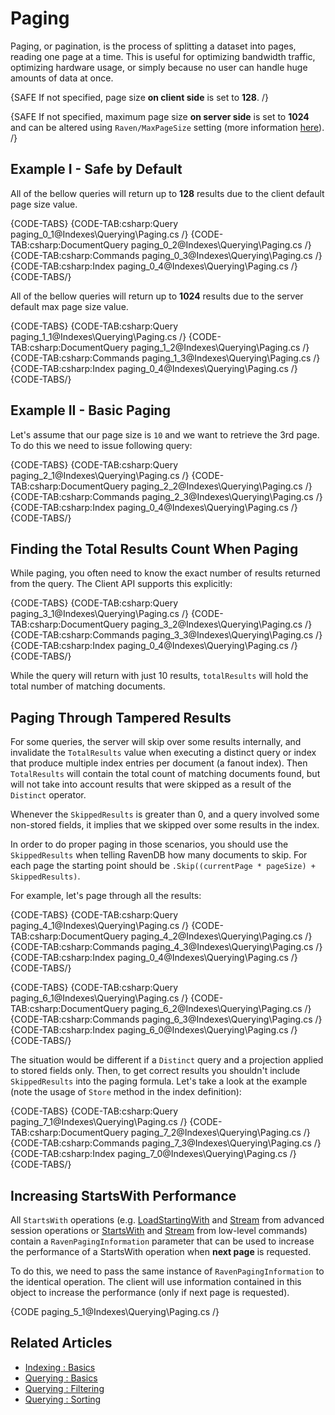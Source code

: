 ﻿# Paging

Paging, or pagination, is the process of splitting a dataset into pages, reading one page at a time. This is useful for optimizing bandwidth traffic, optimizing hardware usage, or simply because no user can handle huge amounts of data at once.

{SAFE If not specified, page size **on client side** is set to **128**. /}

{SAFE If not specified, maximum page size **on server side** is set to **1024** and can be altered using `Raven/MaxPageSize` setting (more information [here](../../server/configuration/configuration-options)). /}

## Example I - Safe by Default

All of the bellow queries will return up to **128** results due to the client default page size value.

{CODE-TABS}
{CODE-TAB:csharp:Query paging_0_1@Indexes\Querying\Paging.cs /}
{CODE-TAB:csharp:DocumentQuery paging_0_2@Indexes\Querying\Paging.cs /}
{CODE-TAB:csharp:Commands paging_0_3@Indexes\Querying\Paging.cs /}
{CODE-TAB:csharp:Index paging_0_4@Indexes\Querying\Paging.cs /}
{CODE-TABS/}

All of the bellow queries will return up to **1024** results due to the server default max page size value.

{CODE-TABS}
{CODE-TAB:csharp:Query paging_1_1@Indexes\Querying\Paging.cs /}
{CODE-TAB:csharp:DocumentQuery paging_1_2@Indexes\Querying\Paging.cs /}
{CODE-TAB:csharp:Commands paging_1_3@Indexes\Querying\Paging.cs /}
{CODE-TAB:csharp:Index paging_0_4@Indexes\Querying\Paging.cs /}
{CODE-TABS/}

## Example II - Basic Paging

Let's assume that our page size is `10` and we want to retrieve the 3rd page. To do this we need to issue following query:

{CODE-TABS}
{CODE-TAB:csharp:Query paging_2_1@Indexes\Querying\Paging.cs /}
{CODE-TAB:csharp:DocumentQuery paging_2_2@Indexes\Querying\Paging.cs /}
{CODE-TAB:csharp:Commands paging_2_3@Indexes\Querying\Paging.cs /}
{CODE-TAB:csharp:Index paging_0_4@Indexes\Querying\Paging.cs /}
{CODE-TABS/}

## Finding the Total Results Count When Paging

While paging, you often need to know the exact number of results returned from the query. The Client API supports this explicitly:

{CODE-TABS}
{CODE-TAB:csharp:Query paging_3_1@Indexes\Querying\Paging.cs /}
{CODE-TAB:csharp:DocumentQuery paging_3_2@Indexes\Querying\Paging.cs /}
{CODE-TAB:csharp:Commands paging_3_3@Indexes\Querying\Paging.cs /}
{CODE-TAB:csharp:Index paging_0_4@Indexes\Querying\Paging.cs /}
{CODE-TABS/}

While the query will return with just 10 results, `totalResults` will hold the total number of matching documents.

## Paging Through Tampered Results

For some queries, the server will skip over some results internally, and invalidate the `TotalResults` value when executing a distinct query or index that produce multiple index entries per document (a fanout index). Then `TotalResults` will contain the total count of matching documents found, but will not take into account results that were skipped as a result of the `Distinct` operator.

Whenever the `SkippedResults` is greater than 0, and a query involved some non-stored fields, it implies that we skipped over some results in the index.
    
In order to do proper paging in those scenarios, you should use the `SkippedResults` when telling RavenDB how many documents to skip. For each page the starting point should be `.Skip((currentPage * pageSize) + SkippedResults)`.

For example, let's page through all the results:

{CODE-TABS}
{CODE-TAB:csharp:Query paging_4_1@Indexes\Querying\Paging.cs /}
{CODE-TAB:csharp:DocumentQuery paging_4_2@Indexes\Querying\Paging.cs /}
{CODE-TAB:csharp:Commands paging_4_3@Indexes\Querying\Paging.cs /}
{CODE-TAB:csharp:Index paging_0_4@Indexes\Querying\Paging.cs /}
{CODE-TABS/}

{CODE-TABS}
{CODE-TAB:csharp:Query paging_6_1@Indexes\Querying\Paging.cs /}
{CODE-TAB:csharp:DocumentQuery paging_6_2@Indexes\Querying\Paging.cs /}
{CODE-TAB:csharp:Commands paging_6_3@Indexes\Querying\Paging.cs /}
{CODE-TAB:csharp:Index paging_6_0@Indexes\Querying\Paging.cs /}
{CODE-TABS/}

The situation would be different if a `Distinct` query and a projection applied to stored fields only. Then, to get correct results you shouldn't include `SkippedResults`
into the paging formula. Let's take a look at the example (note the usage of `Store` method in the index definition):

{CODE-TABS}
{CODE-TAB:csharp:Query paging_7_1@Indexes\Querying\Paging.cs /}
{CODE-TAB:csharp:DocumentQuery paging_7_2@Indexes\Querying\Paging.cs /}
{CODE-TAB:csharp:Commands paging_7_3@Indexes\Querying\Paging.cs /}
{CODE-TAB:csharp:Index paging_7_0@Indexes\Querying\Paging.cs /}
{CODE-TABS/}



## Increasing StartsWith Performance

All `StartsWith` operations (e.g. [LoadStartingWith](../../client-api/session/loading-entities#loadstartingwith) and [Stream](../../client-api/session/querying/how-to-stream-query-results) from advanced session operations or [StartsWith](../../client-api/commands/documents/get#startswith) and [Stream](../../client-api/commands/documents/stream) from low-level commands) contain a `RavenPagingInformation` parameter that can be used to increase the performance of a StartsWith operation when **next page** is requested.

To do this, we need to pass the same instance of `RavenPagingInformation` to the identical operation. The client will use information contained in this object to increase the performance (only if next page is requested).

{CODE paging_5_1@Indexes\Querying\Paging.cs /}

## Related Articles

- [Indexing : Basics](../../indexes/indexing-basics)
- [Querying : Basics](../../indexes/querying/basics)
- [Querying : Filtering](../../indexes/querying/filtering)
- [Querying : Sorting](../../indexes/querying/sorting)

